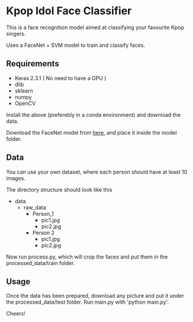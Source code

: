 # Kpop Idol Face Classifier

This is a face recognition model aimed at classifying your favourite Kpop singers.

Uses a FaceNet + SVM model to train and classify faces.

## Requirements

- Keras 2.3.1 ( No need to have a GPU )
- dlib
- sklearn
- numpy
- OpenCV

Install the above (preferebly in a conda environment) and download the data.

Download the FaceNet model from [here](https://drive.google.com/drive/folders/1pwQ3H4aJ8a6yyJHZkTwtjcL4wYWQb7bn), and place it inside the model folder.

## Data

You can use your own dataset, where each person should have at least 10 images.

The directory structure should look like this

- data
    - raw_data
        - Person_1
            - pic1.jpg
            - pic2.jpg
        - Person 2
            - pic1.jpg
            - pic2.jpg

Now run process.py, which will crop the faces and put them in the processed_data/train folder.

## Usage

Once the data has been prepared, download any picture and put it under the processed_data/test folder. Run main.py with 'python main.py'.

Cheers!
